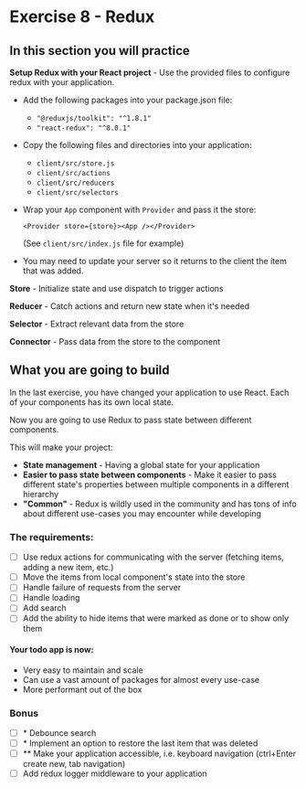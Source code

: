 # Exercise 8 - Redux

## In this section you will practice

**Setup Redux with your React project** - Use the provided files to configure redux with your application.

* Add the following packages into your package.json file:
  * `"@reduxjs/toolkit": "^1.8.1"`
  * `"react-redux": "^8.0.1"`
* Copy the following files and directories into your application:
  * `client/src/store.js`
  * `client/src/actions`
  * `client/src/reducers`
  * `client/src/selectors`
* Wrap your `App` component with `Provider` and pass it the store:
  
  `<Provider store={store}><App /></Provider>`

  (See `client/src/index.js` file for example) 
* You may need to update your server so it returns to the client the item that was added.

**Store** - Initialize state and use dispatch to trigger actions

**Reducer** - Catch actions and return new state when it's needed 

**Selector** - Extract relevant data from the store

**Connector** - Pass data from the store to the component

## What you are going to build

In the last exercise, you have changed your application to use React. Each of your components has its own local state.

Now you are going to use Redux to pass state between different components.

This will make your project:
* **State management** - Having a global state for your application
* **Easier to pass state between components** - Make it easier to pass different state's properties between multiple components in a different hierarchy
* **"Common"** - Redux is wildly used in the community and has tons of info about different use-cases you may encounter while developing

### The requirements:
- [ ] Use redux actions for communicating with the server (fetching items, adding a new item, etc.)
- [ ] Move the items from local component's state into the store
- [ ] Handle failure of requests from the server
- [ ] Handle loading
- [ ] Add search
- [ ] Add the ability to hide items that were marked as done or to show only them

#### Your todo app is now:
- Very easy to maintain and scale
- Can use a vast amount of packages for almost every use-case
- More performant out of the box

### Bonus
- [ ] \* Debounce search
- [ ] \* Implement an option to restore the last item that was deleted
- [ ] ** Make your application accessible, i.e. keyboard navigation (ctrl+Enter create new, tab navigation)
- [ ] Add redux logger middleware to your application
